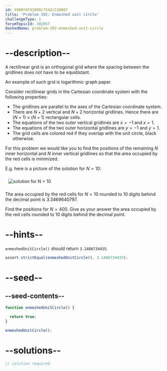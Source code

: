 ```yaml
---
id: 5900f4f41000cf542c510007
title: 'Problem 392: Enmeshed unit circle'
challengeType: 1
forumTopicId: 302057
dashedName: problem-392-enmeshed-unit-circle
---
```


# --description--

A rectilinear grid is an orthogonal grid where the spacing between the gridlines does not have to be equidistant.

An example of such grid is logarithmic graph paper.

Consider rectilinear grids in the Cartesian coordinate system with the following properties:

- The gridlines are parallel to the axes of the Cartesian coordinate system.
- There are $N + 2$ vertical and $N + 2$ horizontal gridlines. Hence there are $(N + 1) \times (N + 1)$ rectangular cells.
- The equations of the two outer vertical gridlines are $x = -1$ and $x = 1$.
- The equations of the two outer horizontal gridlines are $y = -1$ and $y = 1$.
- The grid cells are colored red if they overlap with the unit circle, black otherwise.

For this problem we would like you to find the positions of the remaining $N$ inner horizontal and $N$ inner vertical gridlines so that the area occupied by the red cells is minimized.

E.g. here is a picture of the solution for $N = 10$:

<img class="img-responsive center-block" alt="solution for N = 10" src="https://cdn.freecodecamp.org/curriculum/project-euler/enmeshed-unit-circle.png" style="background-color: white; padding: 10px;">

The area occupied by the red cells for $N = 10$ rounded to 10 digits behind the decimal point is 3.3469640797.

Find the positions for $N = 400$. Give as your answer the area occupied by the red cells rounded to 10 digits behind the decimal point.

# --hints--

`enmeshedUnitCircle()` should return `3.1486734435`.

```js
assert.strictEqual(enmeshedUnitCircle(), 3.1486734435);
```

# --seed--

## --seed-contents--

```js
function enmeshedUnitCircle() {

  return true;
}

enmeshedUnitCircle();
```

# --solutions--

```js
// solution required
```
